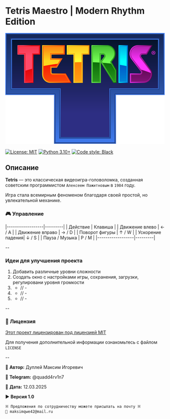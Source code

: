 # Tetris Maestro | Modern Rhythm Edition

![tetris](img/tetris.png)

[![License: MIT](https://img.shields.io/badge/License-MIT-green.svg)](https://opensource.org/licenses/MIT)
[![Python 3.10+](https://img.shields.io/badge/Python-3.10%2B-blue?logo=python)](https://www.python.org/)
[![Code style: Black](https://img.shields.io/badge/code%20style-black-000000.svg)](https://github.com/psf/black)

## Описание

**Tetris** — это классическая видеоигра-головоломка, созданная советским программистом `Алексеем Пажитновым` в `1984` году.

Игра стала всемирным феноменом благодаря своей простой, но увлекательной механике.

### 🎮 Управление

|------------------|---------|
| Действие         | Клавиша |
| Движение влево   | ← / A   |
| Движение вправо  | → / D   |
| Поворот фигуры   | ↑ / W   |
| Ускорение падения| ↓ / S   |
| Пауза / Музыка   | P / M   |
|------------------|---------|

--

### Идеи для улучшения проекта

1. Добавить различные уровни сложности
2. Создать окно с настройками игры, сохранения, загрузки, регулировани уровня громкости
3. - // -
4. - // -
5. - // -

--

### 📄 Лицензия

[Этот проект лицензирован под лицензией MIT](LICENCE)

Для получения дополнительной информации ознакомьтесь с файлом `LICENSE`

--

💼 **Автор:** Дуплей Максим Игоревич

📲 **Telegram:** @quadd4rv1n7

📅 **Дата:** 12.03.2025

▶️ **Версия 1.0**

```textline
※ Предложения по сотрудничеству можете присылать на почту ※
📧 maksimqwe42@mail.ru
```
